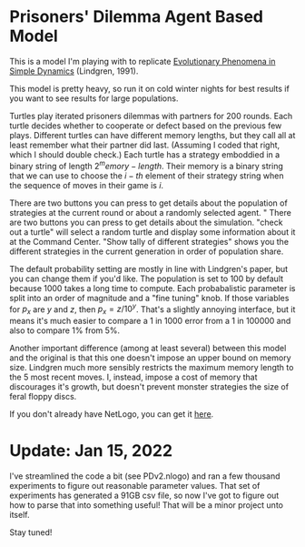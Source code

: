 # Prisoners' Dilemma Agent Based Model

This is a model I'm playing with to replicate [Evolutionary Phenomena in Simple Dynamics](https://publications.lib.chalmers.se/records/fulltext/140676/local_140676.pdf) (Lindgren, 1991). 

This model is pretty heavy, so run it on cold winter nights for best results if you want to see results for large populations.

Turtles play iterated prisoners dilemmas with partners for 200 rounds. Each turtle decides whether to cooperate or defect based on the previous few plays. Different turtles can have different memory lengths, but they call all at least remember what their partner did last. (Assuming I coded that right, which I should double check.) Each turtle has a strategy emboddied in a binary string of length $2 ^ memory-length$. Their memory is a binary string that we can use to choose the $i-th$ element of their strategy string when the sequence of moves in their game is $i$.

There are two buttons you can press to get details about the population of strategies at the current round or about a randomly selected agent. "
There are two buttons you can press to get details about the simulation. "check out a turtle" will select a random turtle and display some information about it at the Command Center. "Show tally of different strategies" shows you the different strategies in the current generation in order of population share.

The default probability setting are mostly in line with Lindgren's paper, but you can change them if you'd like. The population is set to 100 by default because 1000 takes a long time to compute.
Each probabalistic parameter is split into an order of magnitude and a "fine tuning" knob. If those variables for $p_x$ are $y$ and $z$, then $p_x = z / 10^y$. 
That's a slightly annoying interface, but it means it's much easier to compare a 1 in 1000 error from a 1 in 100000 and also to compare 1% from 5%. 

Another important difference (among at least several) between this model and the original is that this one doesn't impose an upper bound on memory size. Lindgren much more sensibly restricts the maximum memory length to the 5 most recent moves. I, instead, impose a cost of memory that discourages it's growth, but doesn't prevent monster strategies the size of feral floppy discs. 

If you don't already have NetLogo, you can get it [here](https://ccl.northwestern.edu/netlogo/download.shtml).

# Update: Jan 15, 2022
I've streamlined the code a bit (see PDv2.nlogo) and ran a few thousand
experiments to figure out reasonable parameter values. That set of experiments
has generated a 91GB csv file, so now I've got to figure out how to parse that
into something useful! That will be a minor project unto itself. 

Stay tuned!
